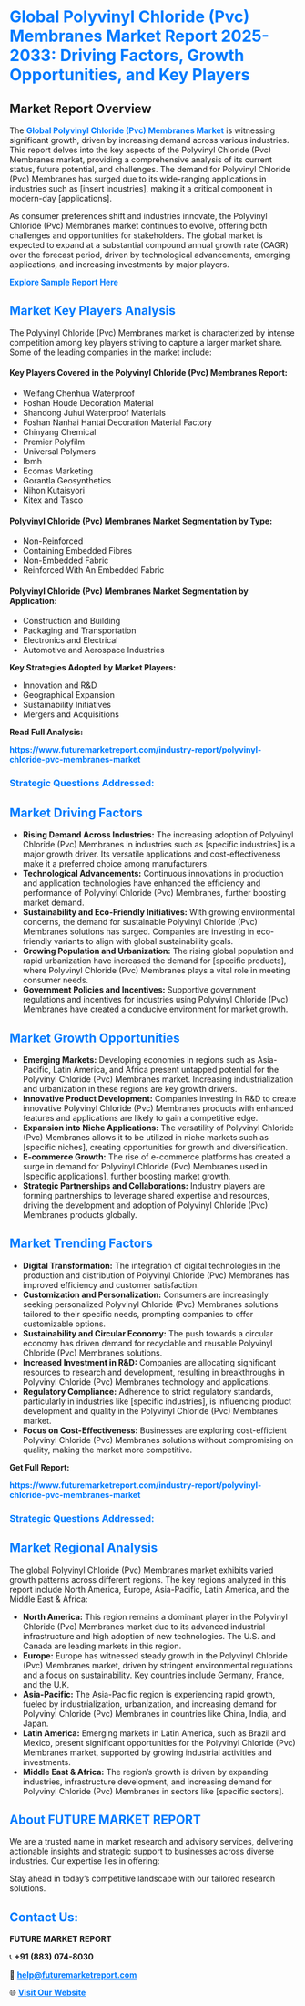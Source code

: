 <h1 style="color: #007BFF;">Global Polyvinyl Chloride (Pvc) Membranes Market Report 2025-2033: Driving Factors, Growth Opportunities, and Key Players</h1>

<section id="overview">
<h2>Market Report Overview</h2>
<p>The <a href="https://www.futuremarketreport.com/industry-report/polyvinyl-chloride-pvc-membranes-market" style="color: #007BFF; text-decoration: none;"><strong>Global Polyvinyl Chloride (Pvc) Membranes Market</strong></a> is witnessing significant growth, driven by increasing demand across various industries. This report delves into the key aspects of the Polyvinyl Chloride (Pvc) Membranes market, providing a comprehensive analysis of its current status, future potential, and challenges. The demand for Polyvinyl Chloride (Pvc) Membranes has surged due to its wide-ranging applications in industries such as [insert industries], making it a critical component in modern-day [applications].</p>
<p>As consumer preferences shift and industries innovate, the Polyvinyl Chloride (Pvc) Membranes market continues to evolve, offering both challenges and opportunities for stakeholders. The global market is expected to expand at a substantial compound annual growth rate (CAGR) over the forecast period, driven by technological advancements, emerging applications, and increasing investments by major players.</p>
</section>

<section id="overview">
<p><a href="https://www.futuremarketreport.com/request-sample/reportId=31528" style="color: #007BFF; text-decoration: none;"><strong>Explore Sample Report Here</strong></a></p>
</section>

<section id="key-players">
<h2 style="color: #007BFF;">Market Key Players Analysis</h2>
<p>The Polyvinyl Chloride (Pvc) Membranes market is characterized by intense competition among key players striving to capture a larger market share. Some of the leading companies in the market include:</p>
<h4>Key Players Covered in the Polyvinyl Chloride (Pvc) Membranes Report:</h4>
<ul><li>Weifang Chenhua Waterproof</li><li>Foshan Houde Decoration Material</li><li>Shandong Juhui Waterproof Materials</li><li>Foshan Nanhai Hantai Decoration Material Factory</li><li>Chinyang Chemical</li><li>Premier Polyfilm</li><li>Universal Polymers</li><li>Ibmh</li><li>Ecomas Marketing</li><li>Gorantla Geosynthetics</li><li>Nihon Kutaisyori</li><li>Kitex and Tasco</li></ul>
<h4>Polyvinyl Chloride (Pvc) Membranes Market Segmentation by Type:</h4>
<ul><li>Non-Reinforced</li><li>Containing Embedded Fibres</li><li>Non-Embedded Fabric</li><li>Reinforced With An Embedded Fabric</li></ul>

<h4>Polyvinyl Chloride (Pvc) Membranes Market Segmentation by Application:</h4>
<ul><li>Construction and Building</li><li>Packaging and Transportation</li><li>Electronics and Electrical</li><li>Automotive and Aerospace Industries</li></ul>
<p><strong>Key Strategies Adopted by Market Players:</strong></p>
<ul>
<li>Innovation and R&D</li>
<li>Geographical Expansion</li>
<li>Sustainability Initiatives</li>
<li>Mergers and Acquisitions</li>
</ul>
</section>

<section>
<p><strong>Read Full Analysis: </strong></p><a href="https://www.futuremarketreport.com/industry-report/polyvinyl-chloride-pvc-membranes-market" style="color: #007BFF; text-decoration: none;"><strong>https://www.futuremarketreport.com/industry-report/polyvinyl-chloride-pvc-membranes-market</strong></a>
<h3 style="color: #007BFF;">Strategic Questions Addressed:</h3>
</section>

<section id="driving-factors">
<h2 style="color: #007BFF;">Market Driving Factors</h2>
<ul>
<li><strong>Rising Demand Across Industries:</strong> The increasing adoption of Polyvinyl Chloride (Pvc) Membranes in industries such as [specific industries] is a major growth driver. Its versatile applications and cost-effectiveness make it a preferred choice among manufacturers.</li>
<li><strong>Technological Advancements:</strong> Continuous innovations in production and application technologies have enhanced the efficiency and performance of Polyvinyl Chloride (Pvc) Membranes, further boosting market demand.</li>
<li><strong>Sustainability and Eco-Friendly Initiatives:</strong> With growing environmental concerns, the demand for sustainable Polyvinyl Chloride (Pvc) Membranes solutions has surged. Companies are investing in eco-friendly variants to align with global sustainability goals.</li>
<li><strong>Growing Population and Urbanization:</strong> The rising global population and rapid urbanization have increased the demand for [specific products], where Polyvinyl Chloride (Pvc) Membranes plays a vital role in meeting consumer needs.</li>
<li><strong>Government Policies and Incentives:</strong> Supportive government regulations and incentives for industries using Polyvinyl Chloride (Pvc) Membranes have created a conducive environment for market growth.</li>
</ul>
</section>

<section id="growth-opportunities">
<h2 style="color: #007BFF;">Market Growth Opportunities</h2>
<ul>
<li><strong>Emerging Markets:</strong> Developing economies in regions such as Asia-Pacific, Latin America, and Africa present untapped potential for the Polyvinyl Chloride (Pvc) Membranes market. Increasing industrialization and urbanization in these regions are key growth drivers.</li>
<li><strong>Innovative Product Development:</strong> Companies investing in R&D to create innovative Polyvinyl Chloride (Pvc) Membranes products with enhanced features and applications are likely to gain a competitive edge.</li>
<li><strong>Expansion into Niche Applications:</strong> The versatility of Polyvinyl Chloride (Pvc) Membranes allows it to be utilized in niche markets such as [specific niches], creating opportunities for growth and diversification.</li>
<li><strong>E-commerce Growth:</strong> The rise of e-commerce platforms has created a surge in demand for Polyvinyl Chloride (Pvc) Membranes used in [specific applications], further boosting market growth.</li>
<li><strong>Strategic Partnerships and Collaborations:</strong> Industry players are forming partnerships to leverage shared expertise and resources, driving the development and adoption of Polyvinyl Chloride (Pvc) Membranes products globally.</li>
</ul>
</section>

<section id="trending-factors">
<h2 style="color: #007BFF;">Market Trending Factors</h2>
<ul>
<li><strong>Digital Transformation:</strong> The integration of digital technologies in the production and distribution of Polyvinyl Chloride (Pvc) Membranes has improved efficiency and customer satisfaction.</li>
<li><strong>Customization and Personalization:</strong> Consumers are increasingly seeking personalized Polyvinyl Chloride (Pvc) Membranes solutions tailored to their specific needs, prompting companies to offer customizable options.</li>
<li><strong>Sustainability and Circular Economy:</strong> The push towards a circular economy has driven demand for recyclable and reusable Polyvinyl Chloride (Pvc) Membranes solutions.</li>
<li><strong>Increased Investment in R&D:</strong> Companies are allocating significant resources to research and development, resulting in breakthroughs in Polyvinyl Chloride (Pvc) Membranes technology and applications.</li>
<li><strong>Regulatory Compliance:</strong> Adherence to strict regulatory standards, particularly in industries like [specific industries], is influencing product development and quality in the Polyvinyl Chloride (Pvc) Membranes market.</li>
<li><strong>Focus on Cost-Effectiveness:</strong> Businesses are exploring cost-efficient Polyvinyl Chloride (Pvc) Membranes solutions without compromising on quality, making the market more competitive.</li>
</ul>
</section>

<section>
<p><strong>Get Full Report: </strong></p><a href="https://www.futuremarketreport.com/industry-report/polyvinyl-chloride-pvc-membranes-market" style="color: #007BFF; text-decoration: none;"><strong>https://www.futuremarketreport.com/industry-report/polyvinyl-chloride-pvc-membranes-market</strong></a>
<h3 style="color: #007BFF;">Strategic Questions Addressed:</h3>
</section>


<section id="regional-analysis">
<h2 style="color: #007BFF;">Market Regional Analysis</h2>
<p>The global Polyvinyl Chloride (Pvc) Membranes market exhibits varied growth patterns across different regions. The key regions analyzed in this report include North America, Europe, Asia-Pacific, Latin America, and the Middle East & Africa:</p>
<ul>
<li><strong>North America:</strong> This region remains a dominant player in the Polyvinyl Chloride (Pvc) Membranes market due to its advanced industrial infrastructure and high adoption of new technologies. The U.S. and Canada are leading markets in this region.</li>
<li><strong>Europe:</strong> Europe has witnessed steady growth in the Polyvinyl Chloride (Pvc) Membranes market, driven by stringent environmental regulations and a focus on sustainability. Key countries include Germany, France, and the U.K.</li>
<li><strong>Asia-Pacific:</strong> The Asia-Pacific region is experiencing rapid growth, fueled by industrialization, urbanization, and increasing demand for Polyvinyl Chloride (Pvc) Membranes in countries like China, India, and Japan.</li>
<li><strong>Latin America:</strong> Emerging markets in Latin America, such as Brazil and Mexico, present significant opportunities for the Polyvinyl Chloride (Pvc) Membranes market, supported by growing industrial activities and investments.</li>
<li><strong>Middle East & Africa:</strong> The region’s growth is driven by expanding industries, infrastructure development, and increasing demand for Polyvinyl Chloride (Pvc) Membranes in sectors like [specific sectors].</li>
</ul>
</section>

<footer>
<h2 style="color: #007BFF;">About FUTURE MARKET REPORT</h2>
<p>We are a trusted name in market research and advisory services, delivering actionable insights and strategic support to businesses across diverse industries. Our expertise lies in offering:</p>

<p>Stay ahead in today’s competitive landscape with our tailored research solutions.</p>

<h2 style="color: #007BFF;">Contact Us:</h2>
<p><strong>FUTURE MARKET REPORT</strong></p>
<p>📞 <strong>+91 (883) 074-8030</strong></p>
<p>📧 <strong><a href="mailto:help@futuremarketreport.com" style="color: #007BFF;">help@futuremarketreport.com</a></strong></p>
<p>🌐 <strong><a href="https://www.futuremarketreport.com/" style="color: #007BFF;">Visit Our Website</a></strong></p>
</footer>